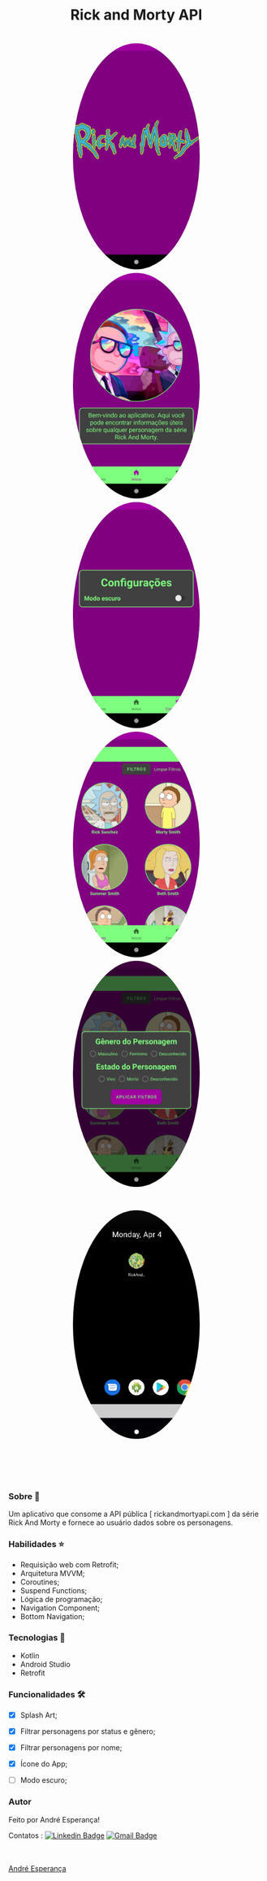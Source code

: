 <h1 align="center">Rick and Morty API</h1>


<h1 align="center">
  <img style="border-radius: 50%;" src="./assets/splash1.png" width="250px;" alt=""/>
  <img style="border-radius: 50%;" src="./assets/home1.png" width="250px;" alt=""/>
  <img style="border-radius: 50%;" src="./assets/configurações1.png" width="250px;" alt=""/>
  <img style="border-radius: 50%;" src="./assets/personagens1.png" width="250px;" alt=""/>
  <img style="border-radius: 50%;" src="./assets/filtros1.png" width="250px;" alt=""/>
  </h1>
  
  <h1 align="center">
   <img style="border-radius: 50%;" src="./assets/rickandmortyGif1.gif" width="250px;" alt=""/>
  </h1>


<h1 align="center">
   <img style="border-radius: 50%;" src="./assets/gifGame.gif" width="250px;" alt=""/>
</h1>


### Sobre :book: 
 Um aplicativo que consome a API pública  [ rickandmortyapi.com ] da série Rick And Morty e fornece ao usuário dados sobre os personagens.
 
### Habilidades :star:
- Requisição web com Retrofit;
- Arquitetura MVVM;
- Coroutines;
- Suspend Functions;
- Lógica de programação;
- Navigation Component;
- Bottom Navigation;
 

### Tecnologias :rocket:

 - Kotlin 
 - Android Studio
 - Retrofit
 
### Funcionalidades 🛠

- [x] Splash Art;
- [x] Filtrar personagens por status e gênero;
- [x] Filtrar personagens por nome;
- [x] Ícone do App;
- [ ] Modo escuro;


### Autor


Feito por André Esperança!

Contatos :
[![Linkedin Badge](https://img.shields.io/badge/-André-blue?style=flat-square&logo=Linkedin&logoColor=white&link=https://www.linkedin.com/in/andr%C3%A9-esperan%C3%A7a-34021a235/)](https://www.linkedin.com/in/andr%C3%A9-esperan%C3%A7a-34021a235/) 
[![Gmail Badge](https://img.shields.io/badge/-andreesperanca2010.com-c14438?style=flat-square&logo=Gmail&logoColor=white&link=mailto:andreesperanca2010@gmail.com)](mailto:andreesperanca2010@gmail.com)

<a href="https://github.com/andreesperanca">
 <br /> 
 <img style="border-radius: 50%;" src="https://avatars.githubusercontent.com/andreesperanca" width="100px;" alt=""/>
 <br />
  <a href="https://github.com/andreesperanca" title="">André Esperança</a>
 
